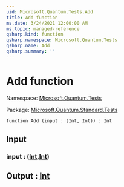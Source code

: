 ```yaml
---
uid: Microsoft.Quantum.Tests.Add
title: Add function
ms.date: 3/24/2021 12:00:00 AM
ms.topic: managed-reference
qsharp.kind: function
qsharp.namespace: Microsoft.Quantum.Tests
qsharp.name: Add
qsharp.summary: ''
---
```


# Add function

Namespace: [Microsoft.Quantum.Tests](xref:Microsoft.Quantum.Tests)

Package: [Microsoft.Quantum.Standard.Tests](https://nuget.org/packages/Microsoft.Quantum.Standard.Tests)




```qsharp
function Add (input : (Int, Int)) : Int
```


## Input

### input : ([Int](xref:microsoft.quantum.lang-ref.int),[Int](xref:microsoft.quantum.lang-ref.int))





## Output : [Int](xref:microsoft.quantum.lang-ref.int)

